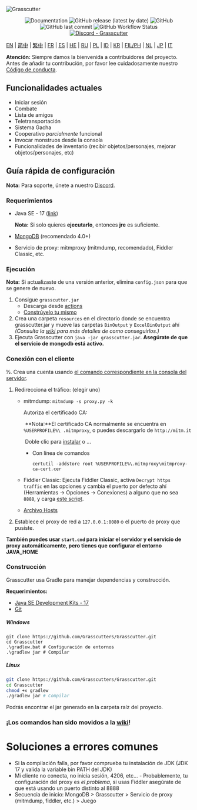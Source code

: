 ![Grasscutter](https://socialify.git.ci/Grasscutters/Grasscutter/image?description=1&forks=1&issues=1&language=1&logo=https%3A%2F%2Fs2.loli.net%2F2022%2F04%2F25%2FxOiJn7lCdcT5Mw1.png&name=1&owner=1&pulls=1&stargazers=1&theme=Light)
<div align="center"><img alt="Documentation" src="https://img.shields.io/badge/Wiki-Grasscutter-blue?style=for-the-badge&link=https://github.com/Grasscutters/Grasscutter/wiki&link=https://github.com/Grasscutters/Grasscutter/wiki"> <img alt="GitHub release (latest by date)" src="https://img.shields.io/github/v/release/Grasscutters/Grasscutter?logo=java&style=for-the-badge"> <img alt="GitHub" src="https://img.shields.io/github/license/Grasscutters/Grasscutter?style=for-the-badge"> <img alt="GitHub last commit" src="https://img.shields.io/github/last-commit/Grasscutters/Grasscutter?style=for-the-badge"> <img alt="GitHub Workflow Status" src="https://img.shields.io/github/workflow/status/Grasscutters/Grasscutter/Build?logo=github&style=for-the-badge"></div>

<div align="center"><a href="https://discord.gg/T5vZU6UyeG"><img alt="Discord - Grasscutter" src="https://img.shields.io/discord/965284035985305680?label=Discord&logo=discord&style=for-the-badge"></a></div>

[EN](README.md) | [简中](README_zh-CN.md) | [繁中](README_zh-TW.md) | [FR](README_fr-FR.md) | [ES](README_es-ES.md) | [HE](README_HE.md) | [RU](README_ru-RU.md) | [PL](README_pl-PL.md) | [ID](README_id-ID.md) | [KR](README_ko-KR.md) | [FIL/PH](README_fil-PH.md) | [NL](README_NL.md) | [JP](README_ja-JP.md) | [IT](README_it-IT.md)

**Atención:** Siempre damos la bienvenida a contribuidores del proyecto. Antes de añadir tu contribución, por favor lee cuidadosamente nuestro [Código de conducta](https://github.com/Grasscutters/Grasscutter/blob/stable/CONTRIBUTING.md).

## Funcionalidades actuales

* Iniciar sesión
* Combate
* Lista de amigos
* Teletransportación
* Sistema Gacha
* Cooperativo *parcialmente* funcional
* Invocar monstruos desde la consola
* Funcionalidades de inventario (recibir objetos/personajes, mejorar objetos/personajes, etc)

## Guía rápida de configuración

**Nota:** Para soporte, únete a nuestro [Discord](https://discord.gg/T5vZU6UyeG).

### Requerimientos

* Java SE - 17 ([link](https://www.oracle.com/java/technologies/javase/jdk17-archive-downloads.html))

  **Nota:** Si solo quieres **ejecutarlo**, entonces **jre** es suficiente.

* [MongoDB](https://www.mongodb.com/try/download/community) (recomendado 4.0+)

* Servicio de proxy: mitmproxy (mitmdump, recomendado), Fiddler Classic, etc.

### Ejecución

**Nota:** Si actualizaste de una versión anterior, elimina `config.json` para que se genere de nuevo.

1. Consigue `grasscutter.jar`
   - Descarga desde [actions](https://github.com/Grasscutters/Grasscutter/suites/6895963598/artifacts/267483297)
   - [Constrúyelo tu mismo](#Construcción)
2. Crea una carpeta `resources` en el directorio donde se encuentra grasscutter.jar y mueve las carpetas `BinOutput` y `ExcelBinOutput` ahí *(Consulta la [wiki](https://github.com/Grasscutters/Grasscutter/wiki) para más detalles de como conseguirlos.)*
3. Ejecuta Grasscutter con `java -jar grasscutter.jar`. **Asegúrate de que el servicio de mongodb está activo.**

### Conexión con el cliente

½. Crea una cuenta usando [el comando correspondiente en la consola del servidor](https://github.com/Grasscutters/Grasscutter/wiki/Commands#targeting).

1. Redirecciona el tráfico: (elegir uno)
    - mitmdump: `mitmdump -s proxy.py -k`

      Autoriza el certificado CA:

      ​	**Nota:**El certificado CA normalmente se encuentra en `%USERPROFILE%\ .mitmproxy`, o puedes descargarlo de `http://mitm.it`

      ​	Doble clic para [instalar](https://docs.microsoft.com/en-us/skype-sdk/sdn/articles/installing-the-trusted-root-certificate#installing-a-trusted-root-certificate) o ...

      - Con línea de comandos

        ```shell
        certutil -addstore root %USERPROFILE%\.mitmproxy\mitmproxy-ca-cert.cer
        ```

    - Fiddler Classic: Ejecuta Fiddler Classic, activa `Decrypt https traffic` en las opciones y cambia el puerto por defecto ahí (Herramientas -> Opciones -> Conexiones) a alguno que no sea `8888`, y carga [este script](https://github.lunatic.moe/fiddlerscript).

    - [Archivo Hosts](https://github.com/Grasscutters/Grasscutter/wiki/Running#traffic-route-map)

2. Establece el proxy de red a `127.0.0.1:8080` o el puerto de proxy que pusiste.

**También puedes usar `start.cmd` para iniciar el servidor y el servicio de proxy automáticamente, pero tienes que configurar el entorno JAVA_HOME**

### Construcción

Grasscutter usa Gradle para manejar dependencias y construcción.

**Requerimientos:**

- [Java SE Development Kits - 17](https://www.oracle.com/java/technologies/javase/jdk17-archive-downloads.html)
- [Git](https://git-scm.com/downloads)

##### Windows

```shell
git clone https://github.com/Grasscutters/Grasscutter.git
cd Grasscutter
.\gradlew.bat # Configuración de entornos
.\gradlew jar # Compilar
```

##### Linux

```bash
git clone https://github.com/Grasscutters/Grasscutter.git
cd Grasscutter
chmod +x gradlew
./gradlew jar # Compilar
```

Podrás encontrar el jar generado en la carpeta raíz del proyecto.

### ¡Los comandos han sido movidos a la [wiki](https://github.com/Grasscutters/Grasscutter/wiki/Commands)!

# Soluciones a errores comunes

* Si la compilación falla, por favor comprueba tu instalación de JDK (JDK 17 y valida la variable bin PATH del JDK)
* Mi cliente no conecta, no inicia sesión, 4206, etc... - Probablemente, tu configuración del proxy es *el problema*, si usas
  Fiddler asegúrate de que está usando un puerto distinto al 8888
* Secuencia de inicio: MongoDB > Grasscutter > Servicio de proxy (mitmdump, fiddler, etc.) > Juego

